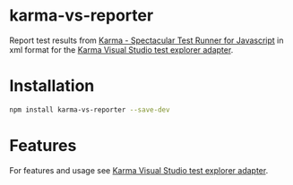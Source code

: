 karma-vs-reporter
================

Report test results from [Karma - Spectacular Test Runner for Javascript](http://karma-runner.github.io/) in xml format for the [Karma Visual Studio test explorer adapter](https://github.com/MortenHoustonLudvigsen/KarmaTestAdapter).

# Installation

```bash
npm install karma-vs-reporter --save-dev
```

# Features
For features and usage see [Karma Visual Studio test explorer adapter](https://github.com/MortenHoustonLudvigsen/KarmaTestAdapter).